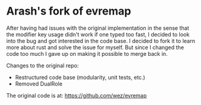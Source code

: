 # Arash's fork of evremap

After having had issues with the original implementation in the sense that the modifier key usage didn't work if one typed too fast, I decided to look into the bug and got interested in the code base. I decided to fork it to learn more about rust and solve the issue for myself. But since I changed the code too much I gave up on making it possible to merge back in.

Changes to the original repo:

* Restructured code base (modularity, unit tests, etc.)
* Removed DualRole

The original code is at: <https://github.com/wez/evremap>
